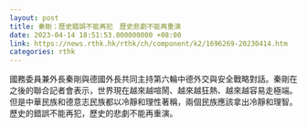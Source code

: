 ```yaml
---
layout: post
title: 秦剛：歷史錯誤不能再犯　歷史悲劇不能再重演
date: 2023-04-14 18:51:53.000000000 +08:00
link: https://news.rthk.hk/rthk/ch/component/k2/1696269-20230414.htm
categories: rthk
---
```


國務委員兼外長秦剛與德國外長共同主持第六輪中德外交與安全戰略對話。秦剛在之後的聯合記者會表示，世界現在越來越喧鬧、越來越狂熱、越來越容易走極端。但是中華民族和德意志民族都以冷靜和理性著稱，兩個民族應該拿出冷靜和理智。歷史的錯誤不能再犯，歷史的悲劇不能再重演。
